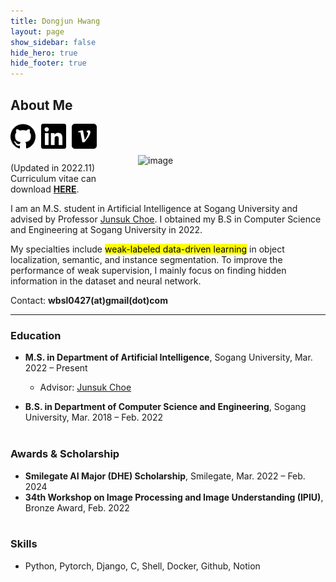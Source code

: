 ```yaml
---
title: Dongjun Hwang
layout: page
show_sidebar: false
hide_hero: true
hide_footer: true
---
```


## About Me


<img style="margin-right: 50px; margin-left: 50px; margin-bottom: 50px; margin-top: 50px;" align="right" src="img/dongjun.svg" alt="image" width="250" />

<a href="https://github.com/dongjunhwang"><img style="margin-right: 5px; margin-bottom: 5px;" src="img/github.svg" alt="image" width="40" /></a>
<a href="https://www.linkedin.com/in/%EB%8F%99%EC%A4%80-%ED%99%A9-985752203/"><img style="margin-right: 5px; margin-bottom: 5px;" src="img/linkedin.svg" alt="image" width="40" /></a>
<a href="https://velog.io/@wbsl0427"><img style="margin-right: 5px; margin-bottom: 5px;" src="img/velog.svg" alt="image" width="40" /></a>


(Updated in 2022.11)
Curriculum vitae can download <b><a href="https://drive.google.com/file/d/1LnZycFm0Gy1VMBwk7wCLQpjANooiMly1/view?usp=share_link">HERE</a></b>.

<!-- <b><a href="https://drive.google.com/file/d/15Z6ONVVo2iHMkHzuZ6z-MsQJ-LIROeHv/view?usp=sharing">Curriculum Vitae</a></b> -->


I am an M.S. student in Artificial Intelligence at Sogang University and advised by Professor <a href="https://sites.google.com/site/junsukchoe/">Junsuk Choe</a>. I obtained my B.S in Computer Science and Engineering at Sogang University in 2022.


My specialties include <mark>weak-labeled data-driven learning</mark> in object localization, semantic, and instance segmentation. To improve the performance of weak supervision, I mainly focus on finding hidden information in the dataset and neural network.

Contact: <b>wbsl0427(at)gmail(dot)com</b>

---

<!-- ### Publications
<font size="4"><b>Paying Attention to Small Objects in Weakly Supervised Object Localization</b></font>  

- In _submission_.
- Pointed out the problem that weakly supervised object localization (WSOL) methods are less effective for localizing small objects by proposing new metrics and the dataset.
- Proposed a novel contrastive learning framework to zoom-in on small objects so that the model can see the objects more clearly.
<br><br> -->

### Education
- **M.S. in Department of Artificial Intelligence**, Sogang University, Mar. 2022 – Present
    - Advisor: <a href="https://sites.google.com/site/junsukchoe/">Junsuk Choe</a>

- **B.S. in Department of Computer Science and Engineering**, Sogang University, Mar. 2018 – Feb. 2022
<br><br>

### Awards & Scholarship
- **Smilegate AI Major (DHE) Scholarship**, Smilegate, Mar. 2022 – Feb. 2024
- **34th Workshop on Image Processing and Image Understanding (IPIU)**, Bronze Award, Feb. 2022
<br><br>

### Skills
- Python, Pytorch, Django, C, Shell, Docker, Github, Notion
